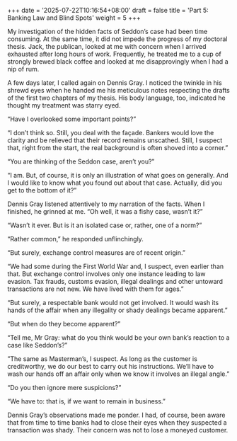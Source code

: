 +++
date = '2025-07-22T10:16:54+08:00'
draft = false
title = 'Part 5: Banking Law and Blind Spots'
weight = 5
+++

My investigation of the hidden facts of Seddon’s case had been time consuming. At the same time, it did not impede the progress of my doctoral thesis. Jack, the publican, looked at me with concern when I arrived exhausted after long hours of work. Frequently, he treated me to a cup of strongly brewed black coffee and looked at me disapprovingly when I had a nip of rum.

A few days later, I called again on Dennis Gray. I noticed the twinkle in his shrewd eyes when he handed me his meticulous notes respecting the  drafts of the first two chapters of my thesis.  His body language, too, indicated he thought my treatment was starry eyed.

“Have I overlooked some important points?”

“I don’t think so. Still, you deal with the façade. Bankers would love the clarity and be relieved that their record remains unscathed. Still, I suspect that, right from the start, the real background is often shoved into a corner.”

“You are thinking of the Seddon case, aren’t you?”

“I am. But, of course, it is only an illustration of what goes on generally. And I would like to know what you found out about that  case. Actually, did you get to the bottom of it?”

Dennis Gray listened attentively to my narration of the facts. When I finished, he grinned at me. “Oh well, it was a fishy case, wasn’t it?”

“Wasn’t it ever. But is it an isolated case or, rather, one of a norm?”

“Rather common,” he responded unflinchingly.

“But surely, exchange control measures are of  recent origin.”

“We had some during the First World War and, I suspect, even earlier than that. But exchange control involves only one instance leading to law evasion. Tax frauds, customs evasion, illegal dealings and other untoward transactions are not new. We have lived with them for ages.”

“But surely, a respectable bank would not get involved. It would wash its hands of the affair when any illegality or shady dealings became apparent.”

“But when do they become apparent?”

“Tell me, Mr Gray: what do you think would be your own bank’s reaction to a case like Seddon’s?”

”The same as Masterman’s, I suspect. As long as the customer is creditworthy, we do our best to carry out his instructions. We’ll have to wash our hands off an affair only when we know it involves an illegal angle.”

“Do you then ignore mere suspicions?”

“We have to: that is, if we want to remain in business.”

Dennis Gray’s observations made me ponder. I had, of course, been aware that from time to time banks  had to close their eyes when they suspected a transaction was shady. Their concern was not to lose a moneyed customer.

